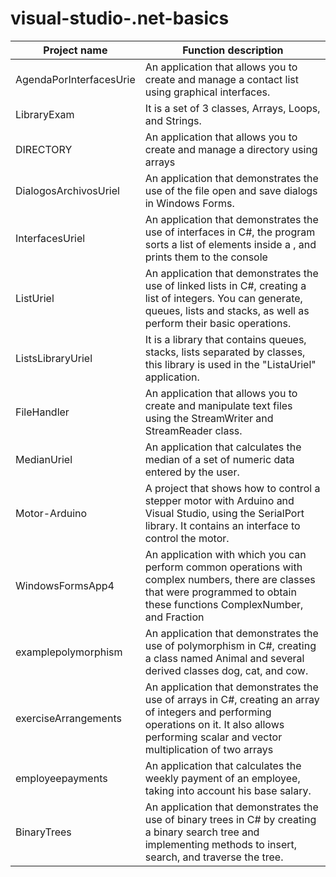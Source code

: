# visual-studio-.net-basics
| Project name | Function description |
|---|---|
| AgendaPorInterfacesUrie | An application that allows you to create and manage a contact list using graphical interfaces. |
| LibraryExam | It is a set of 3 classes, Arrays, Loops, and Strings. |
| DIRECTORY | An application that allows you to create and manage a directory using arrays |
| DialogosArchivosUriel | An application that demonstrates the use of the file open and save dialogs in Windows Forms. |
| InterfacesUriel | An application that demonstrates the use of interfaces in C#, the program sorts a list of elements inside a <list>, and prints them to the console |
| ListUriel | An application that demonstrates the use of linked lists in C#, creating a list of integers. You can generate, queues, lists and stacks, as well as perform their basic operations. |
| ListsLibraryUriel | It is a library that contains queues, stacks, lists separated by classes, this library is used in the "ListaUriel" application. |
| FileHandler | An application that allows you to create and manipulate text files using the StreamWriter and StreamReader class. |
| MedianUriel | An application that calculates the median of a set of numeric data entered by the user. |
| Motor-Arduino | A project that shows how to control a stepper motor with Arduino and Visual Studio, using the SerialPort library. It contains an interface to control the motor. |
| WindowsFormsApp4 | An application with which you can perform common operations with complex numbers, there are classes that were programmed to obtain these functions ComplexNumber, and Fraction |
| examplepolymorphism | An application that demonstrates the use of polymorphism in C#, creating a class named Animal and several derived classes dog, cat, and cow. |
| exerciseArrangements | An application that demonstrates the use of arrays in C#, creating an array of integers and performing operations on it. It also allows performing scalar and vector multiplication of two arrays |
| employeepayments | An application that calculates the weekly payment of an employee, taking into account his base salary. |
| BinaryTrees | An application that demonstrates the use of binary trees in C# by creating a binary search tree and implementing methods to insert, search, and traverse the tree. |
